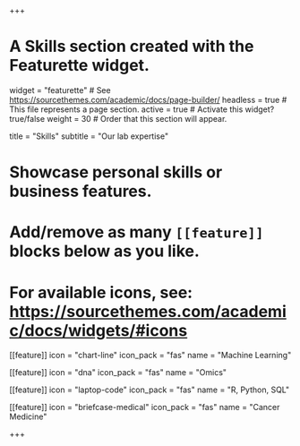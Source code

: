 +++
# A Skills section created with the Featurette widget.
widget = "featurette"  # See https://sourcethemes.com/academic/docs/page-builder/
headless = true  # This file represents a page section.
active = true  # Activate this widget? true/false
weight = 30  # Order that this section will appear.

title = "Skills"
subtitle = "Our lab expertise"

# Showcase personal skills or business features.
# 
# Add/remove as many `[[feature]]` blocks below as you like.
# 
# For available icons, see: https://sourcethemes.com/academic/docs/widgets/#icons

[[feature]]
  icon = "chart-line"
  icon_pack = "fas"
  name = "Machine Learning"

  
[[feature]]
  icon = "dna"
  icon_pack = "fas"
  name = "Omics"

  
[[feature]]
  icon = "laptop-code"
  icon_pack = "fas"
  name = "R, Python, SQL"

  
[[feature]]
  icon = "briefcase-medical"
  icon_pack = "fas"
  name = "Cancer Medicine"


+++
